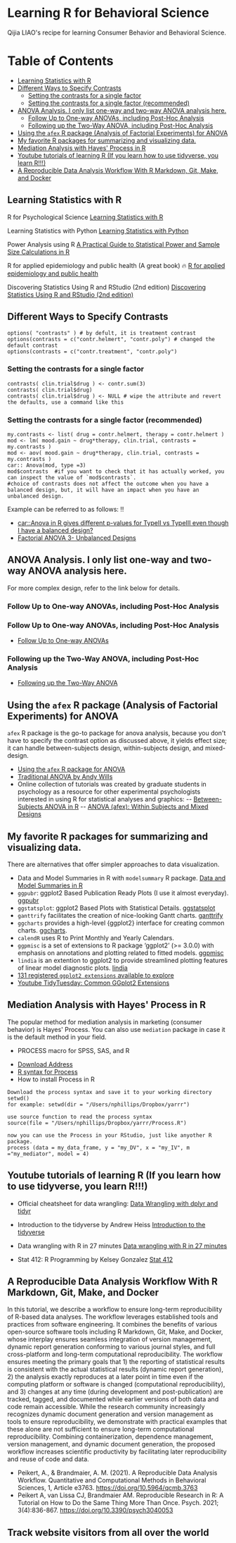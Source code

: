 # Learning R for Behavioral Science

Qijia LIAO's recipe for learning Consumer Behavior and Behavioral Science. 

# Table of Contents
- [Learning Statistics with R](#learning-statistics-with-r)
- [Different Ways to Specify Contrasts](#different-ways-to-specify-contrasts)
  - [Setting the contrasts for a single factor](#setting-the-contrasts-for-a-single-factor)
  - [Setting the contrasts for a single factor (recommended)](#setting-the-contrasts-for-a-single-factor-recommended)
- [ANOVA Analysis. I only list one-way and two-way ANOVA analysis here.](#anova-analysis-i-only-list-one-way-and-two-way-anova-analysis-here)
  - [Follow Up to One-way ANOVAs, including Post-Hoc Analysis](#follow-up-to-one-way-anovas-including-post-hoc-analysis)
  - [Following up the Two-Way ANOVA, including Post-Hoc Analysis](#following-up-the-two-way-anova-including-post-hoc-analysis)
- [Using the `afex` R package (Analysis of Factorial Experiments) for ANOVA](#using-the-afex-r-package-analysis-of-factorial-experiments-for-anova)
- [My favorite R packages for summarizing and visualizing data.](#my-favorite-r-packages-for-summarizing-and-visualizing-data)
- [Mediation Analysis with Hayes' Process in R](#mediation-analysis-with-hayes-process-in-r)
- [Youtube tutorials of learning R (If you learn how to use tidyverse, you learn R!!!)](#youtube-tutorials-of-learning-r-if-you-learn-how-to-use-tidyverse-you-learn-r)
- [A Reproducible Data Analysis Workflow With R Markdown, Git, Make, and Docker](#a-reproducible-data-analysis-workflow-with-r-markdown-git-make-and-docker)

## Learning Statistics with R
<!-- anchor: learning-statistics-with-r -->
R for Psychological Science
[Learning Statistics with R](https://learningstatisticswithr.com/)

Learning Statistics with Python
[Learning Statistics with Python](https://ethanweed.github.io/pythonbook/landingpage.html)

Power Analysis using R
[A Practical Guide to Statistical Power and Sample Size Calculations in R](https://cran.r-project.org/web/packages/pwrss/vignettes/examples.html#7_Analysis_of_(Co)Variance_(F_Test))

R for applied epidemiology and public health (A great book) :fire:
[R for applied epidemiology and public health](https://epirhandbook.com/en/index.html)

Discovering Statistics Using R and RStudio (2nd edition)
[Discovering Statistics Using R and RStudio (2nd edition)](https://www.discovr.rocks/discovr/)

## Different Ways to Specify Contrasts
<!-- anchor: different-ways-to-specify-contrasts -->

```
options( "contrasts" ) # by defult, it is treatment contrast
options(contrasts = c("contr.helmert", "contr.poly") # changed the default contrast
options(contrasts = c("contr.treatment", "contr.poly")
```
  
### Setting the contrasts for a single factor
<!-- anchor: setting-the-contrasts-for-a-single-factor -->

```
contrasts( clin.trial$drug ) <- contr.sum(3)
contrasts( clin.trial$drug)
contrasts( clin.trial$drug ) <- NULL # wipe the attribute and revert the defaults, use a command like this
```

### Setting the contrasts for a single factor (recommended)
<!-- anchor: setting-the-contrasts-for-a-single-factor-recommended -->

```
my.contrasts <- list( drug = contr.helmert, therapy = contr.helmert )
mod <- lm( mood.gain ~ drug*therapy, clin.trial, contrasts = my.contrasts )
mod <- aov( mood.gain ~ drug*therapy, clin.trial, contrasts = my.contrasts )
car:: Anova(mod, type =3)
mod$contrasts  #if you want to check that it has actually worked, you can inspect the value of `mod$contrasts`.
#choice of contrasts does not affect the outcome when you have a balanced design, but, it will have an impact when you have an unbalanced design.
```
Example can be referred to as follows: :bangbang:
- [car::Anova in R gives different p-values for TypeII vs TypeIII even though I have a balanced design?](https://stackoverflow.com/questions/68741417/caranova-in-r-gives-different-p-values-for-typeii-vs-typeiii-even-though-i-hav)
- [Factorial ANOVA 3- Unbalanced Designs](https://stats.libretexts.org/Bookshelves/Applied_Statistics/Learning_Statistics_with_R_-_A_tutorial_for_Psychology_Students_and_other_Beginners_(Navarro)/16%3A_Factorial_ANOVA/16.10%3A_Factorial_ANOVA_3-_Unbalanced_Designs)


## ANOVA Analysis. I only list one-way and two-way ANOVA analysis here.
<!-- anchor: anova-analysis-i-only-list-one-way-and-two-way-anova-analysis-here -->
For more complex design, refer to the link below for details.

### Follow Up to One-way ANOVAs, including Post-Hoc Analysis
<!-- anchor: follow-up-to-one-way-anovas-including-post-hoc-analysis -->

### Follow Up to One-way ANOVAs, including Post-Hoc Analysis
- [Follow Up to One-way ANOVAs](https://www.alexanderdemos.org/ANOVA6.html)

### Following up the Two-Way ANOVA, including Post-Hoc Analysis
<!-- anchor: following-up-the-two-way-anova-including-post-hoc-analysis -->
- [Following up the Two-Way ANOVA](https://www.alexanderdemos.org/ANOVA9.html#Planned_Comparisons_of_Interaction)

## Using the `afex` R package (Analysis of Factorial Experiments) for ANOVA
<!-- anchor: using-the-afex-r-package-analysis-of-factorial-experiments-for-anova -->
`afex` R package is the go-to package for anova analysis, because you don't have to specify the contrast option as discussed above, it yields effect size; it can handle between-subjects design, within-subjects design, and mixed-design.  
- [Using the `afex` R package for ANOVA](https://tysonbarrett.com/jekyll/update/2018/03/14/afex_anova/)
- [Traditional ANOVA by Andy Wills](https://www.andywills.info/rminr/more-on-anova.html#:~:text=The%20aov_car%20command%20for%20this,Error(subj%2Fcongru)%20.)
- Online collection of tutorials was created by graduate students in psychology as a resource for other experimental psychologists interested in using R for statistical analyses and graphics:
-- [Between-Subjects ANOVA in R](https://ademos.people.uic.edu/Chapter20.html)
-- [ANOVA (afex): Within Subjects and Mixed Designs](https://ademos.people.uic.edu/Chapter21.html)

## My favorite R packages for summarizing and visualizing data.
<!-- anchor: my-favorite-r-packages-for-summarizing-and-visualizing-data -->
There are alternatives that offer simpler approaches to data visualization.
- Data and Model Summaries in R with `modelsummary` R package. [Data and Model Summaries in R](https://modelsummary.com/)
- `ggpubr`: ggplot2 Based Publication Ready Plots (I use it almost everyday). [ggpubr](https://rpkgs.datanovia.com/ggpubr/index.html#ggpubr-ggplot2-based-publication-ready-plots)
- `ggstatsplot`: ggplot2 Based Plots with Statistical Details. [ggstatsplot](https://indrajeetpatil.github.io/ggstatsplot/)
- `ganttrify` facilitates the creation of nice-looking Gantt charts. [ganttrify](https://github.com/giocomai/ganttrify)
- `ggcharts` provides a high-level {ggplot2} interface for creating common charts. [ggcharts](https://thomas-neitmann.github.io/ggcharts/index.html).
- `calendR` uses R to Print Monthly and Yearly Calendars. 
- `ggpmisc` is a set of extensions to R package ‘ggplot2’ (>= 3.0.0) with emphasis on annotations and plotting related to fitted models. [ggpmisc](https://docs.r4photobiology.info/ggpmisc/)
- `lindia` is an extention to ggplot2 to provide streamlined plotting features of linear model diagnostic plots. [lindia](https://github.com/yeukyul/lindia)
- [131 registered `ggplot2 extensions` available to explore](https://exts.ggplot2.tidyverse.org/gallery/)
- [Youtube TidyTuesday: Common GGplot2 Extensions](https://www.youtube.com/watch?v=mH-Me-yYkzs)



## Mediation Analysis with Hayes' Process in R
<!-- anchor: mediation-analysis-with-hayes-process-in-r -->
The popular method for mediation analysis in marketing (consumer behavior) is Hayes' Process. You can also use `mediation` package in case it is the default method in your field.
* PROCESS macro for SPSS, SAS, and R
- [Download Address](https://haskayne.ucalgary.ca/CCRAM/resource-hub)
- [R syntax for Process](http://www.regorz-statistik.de/en/mediation_process_for_r.html)
- How to install Process in R

```
Download the process syntax and save it to your working directory
setwd()
for example: setwd(dir = "/Users/nphillips/Dropbox/yarrr")

use source function to read the process syntax
source(file = "/Users/nphillips/Dropbox/yarrr/Process.R")

now you can use the Process in your RStudio, just like anyother R package.
process (data = my_data_frame, y = "my_DV", x = "my_IV", m ="my_mediator", model = 4)
```

## Youtube tutorials of learning R (If you learn how to use tidyverse, you learn R!!!)
<!-- anchor: youtube-tutorials-of-learning-r-if-you-learn-how-to-use-tidyverse-you-learn-r -->
- Official cheatsheet for data wrangling:
[Data Wrangling with dplyr and tidyr](https://www.rstudio.com/wp-content/uploads/2015/02/data-wrangling-cheatsheet.pdf)

- Introduction to the tidyverse by Andrew Heiss
  [Introduction to the tidyverse](https://talks.andrewheiss.com/2021-seacen/01-tidyverse.html)
- Data wrangling with R in 27 minutes
[Data wrangling with R in 27 minutes](https://www.youtube.com/watch?v=oXImkptBpqc&t=4s)
- Stat 412: R Programming by Kelsey Gonzalez
[Stat 412](https://www.youtube.com/playlist?list=PL6FsZxVq54ERrlMRNE5aq2qUFH042fbuM)


## A Reproducible Data Analysis Workflow With R Markdown, Git, Make, and Docker
<!-- anchor: a-reproducible-data-analysis-workflow-with-r-markdown-git-make-and-docker -->

In this tutorial, we describe a workflow to ensure long-term reproducibility of R-based data analyses. The workflow leverages established tools and practices from software engineering. It combines the benefits of various open-source software tools including R Markdown, Git, Make, and Docker, whose interplay ensures seamless integration of version management, dynamic report generation conforming to various journal styles, and full cross-platform and long-term computational reproducibility. The workflow ensures meeting the primary goals that 1) the reporting of statistical results is consistent with the actual statistical results (dynamic report generation), 2) the analysis exactly reproduces at a later point in time even if the computing platform or software is changed (computational reproducibility), and 3) changes at any time (during development and post-publication) are tracked, tagged, and documented while earlier versions of both data and code remain accessible. While the research community increasingly recognizes dynamic document generation and version management as tools to ensure reproducibility, we demonstrate with practical examples that these alone are not sufficient to ensure long-term computational reproducibility. Combining containerization, dependence management, version management, and dynamic document generation, the proposed workflow increases scientific productivity by facilitating later reproducibility and reuse of code and data.

- Peikert, A., & Brandmaier, A. M. (2021). A Reproducible Data Analysis Workflow. Quantitative and Computational Methods in Behavioral Sciences, 1, Article e3763. https://doi.org/10.5964/qcmb.3763
- Peikert A, van Lissa CJ, Brandmaier AM. Reproducible Research in R: A Tutorial on How to Do the Same Thing More Than Once. Psych. 2021; 3(4):836-867. https://doi.org/10.3390/psych3040053

## Track website visitors from all over the world
<script type='text/javascript' id='clustrmaps' src='//cdn.clustrmaps.com/map_v2.js?cl=ffffff&w=150&t=tt&d=YzQOP_fBsDlkAZUgID6y2FwJQmaKEWATTkzl1Mkb1KI&co=2d78ad&cmo=3acc3a&cmn=ff5353&ct=ffffff'></script>
